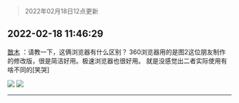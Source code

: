 > 2022年02月18日12点更新
<link rel="stylesheet" href="https://cdn.jsdelivr.net/gh/taotie6/sampleJSON@main/css/photo_show.css">
<meta name="referrer" content="no-referrer" />


 ## 2022-02-18 11:46:29 

 [㪚木](https://www.coolapk.com/feed/33640598?shareKey=NDE0N2EyY2QxZGJjNjIwZjFhYjI~) ：请教一下，这俩浏览器有什么区别？
360浏览器用的是图2这位朋友制作的修改版，很是简洁好用。极速浏览器也很好用。
就是没感觉出二者实际使用有啥不同的[笑哭] 

<div class="album">
<img class="img-item" src="http://image.coolapk.com/feed/2022/0218/11/1081091_0f313304_5987_9081_328@755x713.jpeg" />
<img class="img-item" src="http://image.coolapk.com/feed/2022/0218/11/1081091_93492724_5987_9087_505@1080x1400.jpeg" />
</div>

 ------- 

